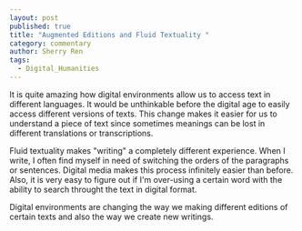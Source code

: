 ```yaml
---
layout: post
published: true
title: "Augmented Editions and Fluid Textuality "
category: commentary
author: Sherry Ren
tags: 
  - Digital_Humanities
---
```


It is quite amazing how digital environments allow us to access text in different languages. It would be unthinkable before the digital age to easily access different versions of texts. This change makes it easier for us to understand a piece of text since sometimes meanings can be lost in different translations or transcriptions. 

Fluid textuality makes "writing" a completely different experience. When I write, I often find myself in need of switching the orders of the paragraphs or sentences. Digital media makes this process infinitely easier than before. Also, it is very easy to figure out if I'm over-using a certain word with the ability to search throught the text in digital format. 

Digital environments are changing the way we making different editions of certain texts and also the way we create new writings. 